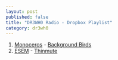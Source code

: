 ```yaml
---
layout: post
published: false
title: "DR3WH0 Radio - Dropbox Playlist"
category: dr3wh0
---
```


1. [Monoceros](http://www.last.fm/music/Monoceros) - [Background Birds](http://www.last.fm/music/Monoceros/_/Background+birds)
2. [ESEM](http://www.last.fm/music/Esem) - [Thinmute](http://www.last.fm/music/Esem/_/Thinmute)